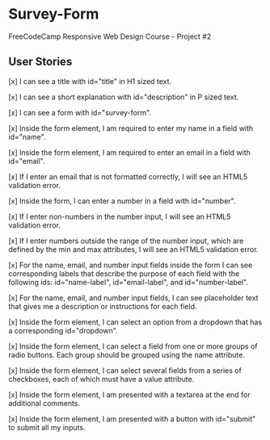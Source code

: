 # Survey-Form

FreeCodeCamp Responsive Web Design Course - Project #2

## User Stories

[x] I can see a title with id="title" in H1 sized text.

[x] I can see a short explanation with id="description" in P sized text.

[x] I can see a form with id="survey-form".

[x] Inside the form element, I am required to enter my name in a field with id="name".

[x] Inside the form element, I am required to enter an email in a field with id="email".

[x] If I enter an email that is not formatted correctly, I will see an HTML5 validation error.

[x] Inside the form, I can enter a number in a field with id="number".

[x] If I enter non-numbers in the number input, I will see an HTML5 validation error.

[x] If I enter numbers outside the range of the number input, which are defined by the min and max attributes, I will see an HTML5 validation error.

[x] For the name, email, and number input fields inside the form I can see corresponding labels that describe the purpose of each field with the following ids: id="name-label", id="email-label", and id="number-label".

[x] For the name, email, and number input fields, I can see placeholder text that gives me a description or instructions for each field.

[x] Inside the form element, I can select an option from a dropdown that has a corresponding id="dropdown".

[x] Inside the form element, I can select a field from one or more groups of radio buttons. Each group should be grouped using the name attribute.

[x] Inside the form element, I can select several fields from a series of checkboxes, each of which must have a value attribute.

[x] Inside the form element, I am presented with a textarea at the end for additional comments.

[x] Inside the form element, I am presented with a button with id="submit" to submit all my inputs.
